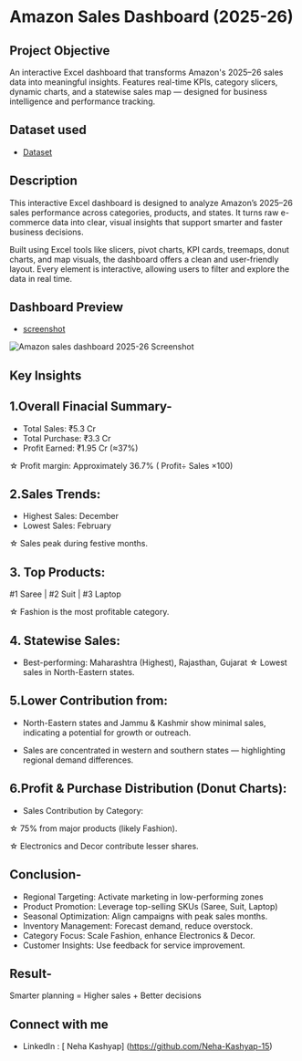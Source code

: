# Amazon Sales Dashboard (2025-26)
## Project Objective
An interactive Excel dashboard that transforms Amazon's 2025–26 sales data into meaningful insights. Features real-time KPIs, category slicers, dynamic charts, and a statewise sales map — designed for business intelligence and performance tracking.
<br>
## Dataset used
- <a href="https://github.com/Neha-Kashyap-15/Amazon-Sales-Dashboard-1-/blob/main/Amazon%20Dashboard%202025-26.xlsx">Dataset</a>

## Description

 This interactive Excel dashboard is designed to analyze Amazon’s 2025–26 sales performance across categories, products, and states. It turns raw e-commerce data into clear, visual insights that support smarter and faster business decisions.

Built using Excel tools like slicers, pivot charts, KPI cards, treemaps, donut charts, and map visuals, the dashboard offers a clean and user-friendly layout. Every element is interactive, allowing users to filter and explore the data in real time.

## Dashboard Preview
- <a href="https://github.com/Neha-Kashyap-15/Amazon-Sales-Dashboard-1-/blob/e82285da6f90615dbb909d3d4aced11082e5c2f7/Amazon%20sales%20dashboard%202025-26%20Screenshot.png">screenshot</a>

![Amazon sales dashboard 2025-26 Screenshot](https://github.com/user-attachments/assets/6cefecf8-961d-42af-93d7-438e96026867)

## Key Insights

## 1.Overall Finacial Summary-

* Total Sales: ₹5.3 Cr
* Total Purchase: ₹3.3 Cr
* Profit Earned: ₹1.95 Cr (≈37%)

☆ Profit margin: Approximately 36.7%
( Profit÷ Sales ×100)

## 2.Sales Trends:

* Highest Sales: December
* Lowest Sales: February

☆ Sales peak during festive months.

## 3. Top Products:

#1 Saree | #2 Suit | #3 Laptop

☆ Fashion is the most profitable category.

## 4. Statewise Sales:

* Best-performing: Maharashtra (Highest), Rajasthan, Gujarat
☆ Lowest sales in North-Eastern states.

## 5.Lower Contribution from:

* North-Eastern states and Jammu & Kashmir show minimal sales, indicating a potential for growth or outreach.

* Sales are concentrated in western and southern states — highlighting regional demand differences.

## 6.Profit & Purchase Distribution (Donut Charts):

* Sales Contribution by Category:

☆ 75% from major products (likely Fashion).

☆ Electronics and Decor contribute lesser shares.

## Conclusion-

* Regional Targeting: Activate marketing in low-performing zones
* Product Promotion: Leverage top-selling SKUs (Saree, Suit, Laptop)
* Seasonal Optimization: Align campaigns with peak sales months.
* Inventory Management: Forecast demand, reduce overstock.
* Category Focus: Scale Fashion, enhance Electronics & Decor.
* Customer Insights: Use feedback for service improvement.

## Result-

Smarter planning = Higher sales + Better decisions 

## Connect with me 

- LinkedIn : [ Neha Kashyap] (https://github.com/Neha-Kashyap-15)






